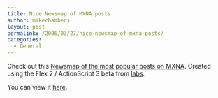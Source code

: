 ```yaml
---
title: Nice Newsmap of MXNA posts
author: mikechambers
layout: post
permalink: /2006/03/27/nice-newsmap-of-mxna-posts/
categories:
  - General
---
```



Check out this [Newsmap of the most popular posts on MXNA][1]. Created using the Flex 2 / ActionScript 3 beta from [labs][2].

You can view it [here][1].

 [1]: http://lab.zeusdesign.net/index.php/archives/46
 [2]: http://labs.macromedia.com